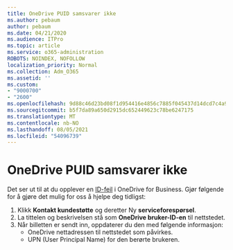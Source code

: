 ```yaml
---
title: OneDrive PUID samsvarer ikke
ms.author: pebaum
author: pebaum
ms.date: 04/21/2020
ms.audience: ITPro
ms.topic: article
ms.service: o365-administration
ROBOTS: NOINDEX, NOFOLLOW
localization_priority: Normal
ms.collection: Adm_O365
ms.assetid: ''
ms.custom:
- "9000700"
- "2600"
ms.openlocfilehash: 9d88c46d23bd08f1d954416e4856c7885f045437d14dcd7c4a9c25f0b1288b8f
ms.sourcegitcommit: b5f7da89a650d2915dc652449623c78be6247175
ms.translationtype: MT
ms.contentlocale: nb-NO
ms.lasthandoff: 08/05/2021
ms.locfileid: "54096739"
---
```

# <a name="onedrive-puid-mismatch"></a>OneDrive PUID samsvarer ikke

Det ser ut til at du opplever en [ID-feil](https://docs.microsoft.com/sharepoint/troubleshoot/administration/access-denied-or-need-permission-error-sharepoint-online-or-onedrive-for-business#when-accessing-a-onedrive-site) i OneDrive for Business. Gjør følgende for å gjøre det mulig for oss å hjelpe deg tidligst:

1. Klikk  **Kontakt kundestøtte** og deretter Ny  **serviceforespørsel**.
2. La tittelen og beskrivelsen stå som **OneDrive bruker-ID-en** til nettstedet.
3. Når billetten er sendt inn, oppdaterer du den med følgende informasjon:
    - OneDrive nettadressen til nettstedet som påvirkes.
    - UPN (User Principal Name) for den berørte brukeren.
